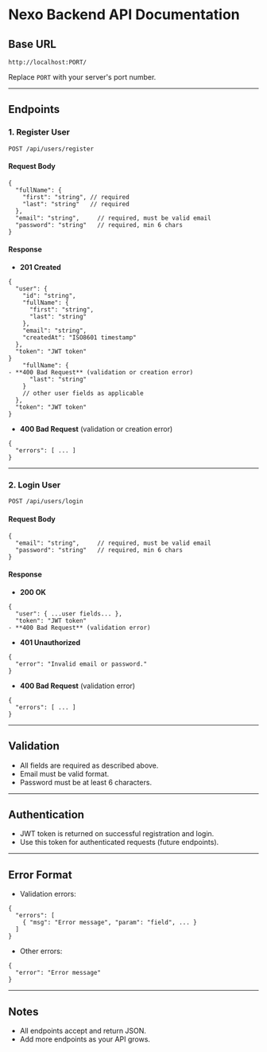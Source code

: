 # Nexo Backend API Documentation

## Base URL

```
http://localhost:PORT/
```

Replace `PORT` with your server's port number.

---

## Endpoints

### 1. Register User

`POST /api/users/register`

#### Request Body

```
{
  "fullName": {
    "first": "string", // required
    "last": "string"   // required
  },
  "email": "string",     // required, must be valid email
  "password": "string"   // required, min 6 chars
}
```

#### Response

- **201 Created**

```
{
  "user": {
    "id": "string",
    "fullName": {
      "first": "string",
      "last": "string"
    },
    "email": "string",
    "createdAt": "ISO8601 timestamp"
  },
  "token": "JWT token"
}
    "fullName": {
- **400 Bad Request** (validation or creation error)
      "last": "string"
    }
    // other user fields as applicable
  },
  "token": "JWT token"
}
```

- **400 Bad Request** (validation or creation error)

```
{
  "errors": [ ... ]
}
```

---

### 2. Login User

`POST /api/users/login`

#### Request Body

```
{
  "email": "string",     // required, must be valid email
  "password": "string"   // required, min 6 chars
}
```

#### Response

- **200 OK**

```
{
  "user": { ...user fields... },
  "token": "JWT token"
- **400 Bad Request** (validation error)
```

- **401 Unauthorized**

```
{
  "error": "Invalid email or password."
}
```

- **400 Bad Request** (validation error)

```
{
  "errors": [ ... ]
}
```

---

## Validation

- All fields are required as described above.
- Email must be valid format.
- Password must be at least 6 characters.

---

## Authentication

- JWT token is returned on successful registration and login.
- Use this token for authenticated requests (future endpoints).

---

## Error Format

- Validation errors:

```
{
  "errors": [
    { "msg": "Error message", "param": "field", ... }
  ]
}
```

- Other errors:

```
{
  "error": "Error message"
}
```

---

## Notes

- All endpoints accept and return JSON.
- Add more endpoints as your API grows.
